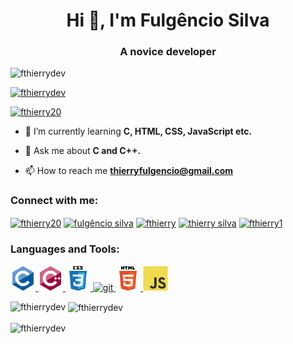 <h1 align="center">Hi 👋, I'm Fulgêncio Silva</h1>
<h3 align="center">A novice developer</h3>

<p align="left"> <img src="https://komarev.com/ghpvc/?username=fthierrydev&label=Profile%20views&color=0e75b6&style=flat" alt="fthierrydev" /> </p>

<p align="left"> <a href="https://github.com/ryo-ma/github-profile-trophy"><img src="https://github-profile-trophy.vercel.app/?username=fthierrydev" alt="fthierrydev" /></a> </p>

<p align="left"> <a href="https://twitter.com/fthierry20" target="blank"><img src="https://img.shields.io/twitter/follow/fthierry20?logo=twitter&style=for-the-badge" alt="fthierry20" /></a> </p>

- 🌱 I’m currently learning **C, HTML, CSS, JavaScript etc.**

- 💬 Ask me about **C and C++.**

- 📫 How to reach me **thierryfulgencio@gmail.com**

<h3 align="left">Connect with me:</h3>
<p align="left">
<a href="https://twitter.com/fthierry20" target="blank"><img align="center" src="https://raw.githubusercontent.com/rahuldkjain/github-profile-readme-generator/master/src/images/icons/Social/twitter.svg" alt="fthierry20" height="30" width="40" /></a>
<a href="https://linkedin.com/in/fulgêncio silva" target="blank"><img align="center" src="https://raw.githubusercontent.com/rahuldkjain/github-profile-readme-generator/master/src/images/icons/Social/linked-in-alt.svg" alt="fulgêncio silva" height="30" width="40" /></a>
<a href="https://codesandbox.com/fthierry" target="blank"><img align="center" src="https://raw.githubusercontent.com/rahuldkjain/github-profile-readme-generator/master/src/images/icons/Social/codesandbox.svg" alt="fthierry" height="30" width="40" /></a>
<a href="https://fb.com/thierry silva" target="blank"><img align="center" src="https://raw.githubusercontent.com/rahuldkjain/github-profile-readme-generator/master/src/images/icons/Social/facebook.svg" alt="thierry silva" height="30" width="40" /></a>
<a href="https://instagram.com/fthierry1" target="blank"><img align="center" src="https://raw.githubusercontent.com/rahuldkjain/github-profile-readme-generator/master/src/images/icons/Social/instagram.svg" alt="fthierry1" height="30" width="40" /></a>
</p>

<h3 align="left">Languages and Tools:</h3>
<p align="left"> <a href="https://www.cprogramming.com/" target="_blank" rel="noreferrer"> <img src="https://raw.githubusercontent.com/devicons/devicon/master/icons/c/c-original.svg" alt="c" width="40" height="40"/> </a> <a href="https://www.w3schools.com/cpp/" target="_blank" rel="noreferrer"> <img src="https://raw.githubusercontent.com/devicons/devicon/master/icons/cplusplus/cplusplus-original.svg" alt="cplusplus" width="40" height="40"/> </a> <a href="https://www.w3schools.com/css/" target="_blank" rel="noreferrer"> <img src="https://raw.githubusercontent.com/devicons/devicon/master/icons/css3/css3-original-wordmark.svg" alt="css3" width="40" height="40"/> </a> <a href="https://git-scm.com/" target="_blank" rel="noreferrer"> <img src="https://www.vectorlogo.zone/logos/git-scm/git-scm-icon.svg" alt="git" width="40" height="40"/> </a> <a href="https://www.w3.org/html/" target="_blank" rel="noreferrer"> <img src="https://raw.githubusercontent.com/devicons/devicon/master/icons/html5/html5-original-wordmark.svg" alt="html5" width="40" height="40"/> </a> <a href="https://developer.mozilla.org/en-US/docs/Web/JavaScript" target="_blank" rel="noreferrer"> <img src="https://raw.githubusercontent.com/devicons/devicon/master/icons/javascript/javascript-original.svg" alt="javascript" width="40" height="40"/> </a> </p>

<p><img align="left" src="https://github-readme-stats.vercel.app/api/top-langs?username=fthierrydev&show_icons=true&locale=en&layout=compact" alt="fthierrydev" /></p>

<p>&nbsp;<img align="center" src="https://github-readme-stats.vercel.app/api?username=fthierrydev&show_icons=true&locale=en" alt="fthierrydev" /></p>

<p><img align="center" src="https://github-readme-streak-stats.herokuapp.com/?user=fthierrydev&" alt="fthierrydev" /></p>
